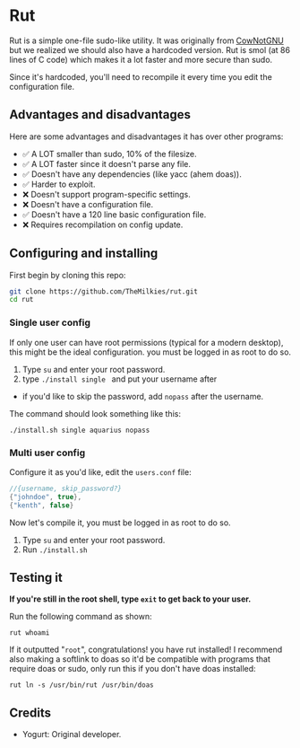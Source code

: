 # Rut
Rut is a simple one-file sudo-like utility. It was originally from [CowNotGNU](https://github.com/CowNotGNU/CoreUtils) but we realized we should also have a hardcoded version. Rut is smol (at 86 lines of C code) which makes it a lot faster and more secure than sudo.

Since it's hardcoded, you'll need to recompile it every time you edit the configuration file.

## Advantages and disadvantages
Here are some advantages and disadvantages it has over other programs:
- ✅ A LOT smaller than sudo, 10% of the filesize.
- ✅ A LOT faster since it doesn't parse any file.
- ✅ Doesn't have any dependencies (like yacc (ahem doas)).
- ✅ Harder to exploit.
- ❌ Doesn't support program-specific settings.
- ❌ Doesn't have a configuration file.
- ✅ Doesn't have a 120 line basic configuration file.
- ❌ Requires recompilation on config update.

## Configuring and installing
First begin by cloning this repo:
```sh
git clone https://github.com/TheMilkies/rut.git
cd rut
```

### Single user config
If only one user can have root permissions (typical for a modern desktop), this might be the ideal configuration. you must be logged in as root to do so.
1. Type `su` and enter your root password.
2. type `./install single ` and put your username after
- if you'd like to skip the password, add `nopass` after the username.

The command should look something like this:

	./install.sh single aquarius nopass

### Multi user config
Configure it as you'd like, edit the `users.conf` file:
```c
//{username, skip_password?}
{"johndoe", true},
{"kenth", false}
```

Now let's compile it, you must be logged in as root to do so.
1. Type `su` and enter your root password.
2. Run `./install.sh`

## Testing it
**If you're still in the root shell, type `exit` to get back to your user.**

Run the following command as shown: 
```
rut whoami
```

If it outputted "`root`", congratulations! you have rut installed! I recommend also making a softlink to doas so it'd be compatible with programs that require doas or sudo, only run this if you don't have doas installed:
```
rut ln -s /usr/bin/rut /usr/bin/doas
```

## Credits
- Yogurt: Original developer.